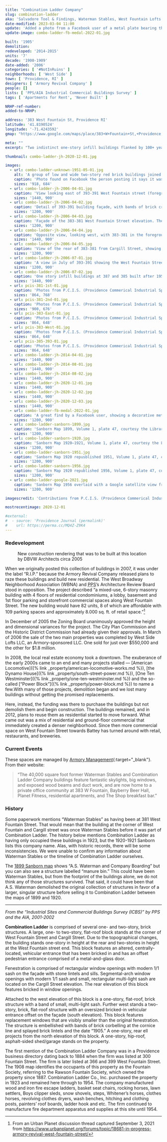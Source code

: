 ```yaml
---
title: "Combination Ladder Company"
slug: combination-ladder
aka: 'Salvadore Tool & Findings, Waterman Stables, West Fountain Lofts'
date-modified: 2023-03-04 11:00
update: 'Added a photo from a Facebook user of a metal plate bearing the Combination Ladder name'
update-image: combo-ladder-fb-medal-2022-01.jpg

built: '1905'
demolition:
redeveloped: '2014-2015'
units: '7'
decade: '1900-1909'
date-added: '2006'
categories: [ '#NotInRuins' ]
neighborhoods: [ 'West Side' ]
town: [ 'Providence, RI' ]
designers: [ 'Armory Revival Company' ]
people: []
lists: [ 'PPS/AIA Industrial Commercial Buildings Survey' ]
tags: [ 'Apartments for Rent', 'Never Built' ]

NRHP-ref-number:
added-to-NRHP:

address: '383 West Fountain St, Providence RI'
latitude: '41.8190524'
longitude: '-71.4243592'
gmap: "https://www.google.com/maps/place/383+W+Fountain+St,+Providence,+RI+02903/@41.8190524,-71.4243592,17z/data=!3m1!4b1!4m5!3m4!1s0x89e445730a311d2b:0x5d812b4ad0214abe!8m2!3d41.8190524!4d-71.4221705"

meta: ""
excerpt: "Two indistinct one-story infill buildings flanked by 100+ year old two-story mill buildings that manufactured fire safety equipment"

thumbnail: combo-ladder-jh-2020-12-01.jpg

images:
  - url: combo-ladder-unknown-1951-05-01.jpg
    alt: 'A group of low and wide two-story red brick buildings joined by a one story portion. Spaces were industrial in use and converted to office space in the 70s and 80s, but recently have been converted to mixed-use residential with restaurant and commercial space as well.'
    caption: 'Photo found on Facebook the person posting it says it was dated May 1951. The building behind seems to be the 383 West Fountain Street building at the corner of Cargill St. Notice the rough hewn granite window lintels.'
    sizes: '918, 684'
  - url: combo-ladder-jh-2006-04-01.jpg
    caption: 'View looking east of 393-391 West Fountain street (foreground left) with the one story mid-century buildings in center and the 383-381 West Fountain building far right'
    sizes: '1440, 900'
  - url: combo-ladder-jh-2006-04-02.jpg
    caption: 'Detail of 393-391 building façade, with bands of brick creating stripes of altering depth. Notice, too, the original window openings shrunk to fit more modern replacement windows, the stone sills, and the decorative steel lintels.'
    sizes: '1200, 900'
  - url: combo-ladder-jh-2006-04-03.jpg
    caption: 'Façade of the 383-381 West Fountain Street elevation. The central groiund-floor entrance was a vehicular opening, shown bricked in.'
    sizes: '1200, 900'
  - url: combo-ladder-jh-2006-04-04.jpg
    caption: 'Opposite view, looking west, with 383-381 in the foreground right and 393-391 in the far left'
    sizes: '1440, 900'
  - url: combo-ladder-jh-2006-04-05.jpg
    caption: 'View of the rear of 383-381 from Cargill Street, showing how the grade makes the second floor rear elevation almost ground level.'
    sizes: '1200, 900'
  - url: combo-ladder-jh-2006-07-01.jpg
    caption: 'A view in July of 393-391 showing the West Fountain Street façade. Second floor window openings have clearly been shrunk and the two-story garage door opening has been filled in with sandstone-finished concrete block.'
    sizes: '1200, 900'
  - url: combo-ladder-jh-2006-07-02.jpg
    caption: 'One story infill buildings at 387 and 385 built after 1956.'
    sizes: '1440, 900'
  - url: pcis-381-1st-01.jpg
    caption: 'Photos from P.C.I.S. (Providence Commerical Industrial Space), Erik Bright and Lisa Carnevale, circe 2007 — 381 West Fountain 1st floor office and back open mill space'
    sizes: '864, 768'
  - url: pcis-381-2nd-01.jpg
    caption: 'Photos from P.C.I.S. (Providence Commerical Industrial Space), Erik Bright and Lisa Carnevale, circe 2007 — 381 West Fountain 2nd floor office and open mill spaces'
    sizes: '900, 676'
  - url: pcis-383-East-01.jpg
    caption: 'Photos from P.C.I.S. (Providence Commerical Industrial Space), Erik Bright and Lisa Carnevale, circe 2007 — 383 West Fountain 1st floor east'
    sizes: '864, 648'
  - url: pcis-383-West-01.jpg
    caption: 'Photos from P.C.I.S. (Providence Commerical Industrial Space), Erik Bright and Lisa Carnevale, circe 2007 — 383 West Fountain 1st floor west'
    sizes: '864, 648'
  - url: pcis-385-393-01.jpg
    caption: 'Photos from P.C.I.S. (Providence Commerical Industrial Space), Erik Bright and Lisa Carnevale, circe 2007 — 393-391 West Fountain 1st and 2nd floors'
    sizes: '864, 648'
  - url: combo-ladder-jh-2014-04-01.jpg
    sizes: '1440, 900'
  - url: combo-ladder-jh-2014-08-01.jpg
    sizes: '1440, 900'
  - url: combo-ladder-jh-2014-08-02.jpg
    sizes: '1440, 900'
  - url: combo-ladder-jh-2020-12-01.jpg
    sizes: '1440, 900'
  - url: combo-ladder-jh-2020-12-02.jpg
    sizes: '1440, 900'
  - url: combo-ladder-jh-2020-12-03.jpg
    sizes: '1440, 900'
  - url: combo-ladder-fb-medal-2022-01.jpg
    caption: 'A great find by a Facebook user, showing a decorative metal plate insignia reading ”Combination Ladder, Builders of Fire Apparatus, Providence RI”'
    sizes: '1200, 900'
  - url: combo-ladder-sanborn-1899.jpg
    caption: 'Sanborn Map 1899, Volume 1, plate 47, courtesy the Library of Congress — The area to be developed is highlighted. Combination Ladder is not yet present. Instead, at the south eastern corern of Cargill and West Fountain is the A.S. Waterman and Company Boarding, while to the west is the H.O. Martin Sawing and Planing Mill.'
    sizes: '1200, 900'
  - url: combo-ladder-sanborn-1920.jpg
    caption: 'Sanborn Map 1920–1921, Volume 1, plate 47, courtesy the Library of Congress — Buildings for the Combination Ladder Company are at this location, including “Storage of Saloon Fixtures” on the corner and “Sawing and Planing 1st, Moulding Room 2nd, Machine Shop 1st, Finishing Room 2nd, Truck Shop, Black smith, and a Print Shop.”'
    sizes: '1200, 900'
  - url: combo-ladder-sanborn-1951.jpg
    caption: 'Sanborn Map 1920 repusblished 1951, Volume 1, plate 47, courtesy the Library of Congress — Not shown is a G.M. Hopkins map from 1937 labelling the building on the corner of Cargill and West Fountain as “Providence Malt Company, James Hanley Brewing Company.” In this 1951 map, the building is labelled “Storage of Bottles, Cans, and Wooden Cases.” The other original building is labelled the same, and the name Comnbination Ladder is gone. Only one building is labelled “Ladder Mfg.”'
    sizes: '1200, 900'
  - url: combo-ladder-sanborn-1956.jpg
    caption: 'Sanborn Map 1920 republished 1956, Volume 1, plate 47, courtesy the Library of Congress — Same building footprints, different uses. The corner of Cargill and West Fountain is labelled “Tool Mfg” while the other opriginal building is labelled “Plumbing 1st, Jewelry Mfg 2nd.” The same central building is still labelled “Ladder Mfg.”'
    sizes: '1200, 900'
  - url: combo-ladder-google-2021.jpg
    caption: 'Sanborn Map 1956 overlaid with a Google satellite view from 1921, attempting to show which buildings are the oldest and most original to Combination Ladder'
    sizes: '1200, 900'

imagescredit: 'Contributions from P.C.I.S. (Providence Commerical Industrial Space), Taylor McBurney, Sanborn Maps from the Library of Congress, and Google satellite view from Google Maps 2021'

mostrecentimage: 2020-12-01

#external:
#  - source: 'Providence Journal (permalink)'
#    url: https://perma.cc/MQ4Z-Z9K4
---
```


### Redevelopment

<figure class="u__img u__img--right" aria-hidden="true">
  <img src="{{ site.propimg_path }}{{ page.slug }}/383-w-fountain-rendering.jpg" alt="" />
  <figcaption>
    New construction rendering that was to be built at this location by DBVW Architects circa 2005
  </figcaption>
</figure>

When we originally posted this collection of buildings in 2007, it was under the label “R.I.P.” because the Armory Revival Company released plans to raze these buildings and build new residential. The West Broadway Neighborhood Association (<span class="abbr">WBNA</span>) and <abbr title="Providence Preservation Society">PPS</abbr>’s Architecture Review Board stood in opposition. The project described “a mixed-use, 6-story masonry building with 4 floors of residential condominiums, a lobby, basement and 1st floor parking and storefront commercial spaces along West Fountain Street. The new building would have 82 units, 8 of which are affordable with 109 parking spaces and approximately 8.000 sq. ft. of retail space.”[^1]

[^1]: From an Urban Planet discussion thread captured September 3, 2021 from https://www.urbanplanet.org/forums/topic/18681-in-progress-armory-revival-west-fountain-street/ 

In December of 2005 the Zoning Board unanimously approved the height and dimensional variances for the project. The City Plan Commission and the Historic District Commission had already given their approvals. In March of 2006 the sale of the two main properties was completed by West Side Lofts LLC, an Armory-sponsored LLC. One sold for just over $550,000 and the other for $1.8 million.

In 2008, the local real estate economy took a downtown. The exuberance of the early 2000s came to an end and many projects stalled — [American Locomotive]({% link _property/american-locomotive-works.md %}), [the Dynamo House]({% link _property/south-street-power.md %}), [One Ten Westminster]({% link _property/one-ten-westminster.md %}) and the so-called [“Power Block”]({% link _property/power-block.md %}) to name a few.With many of those projects, demolition began and we lost many buildings without getting the promised replacements.  

Here, instead, the funding was there to purchase the buildings but not demolish them and begin construction. The buildings remained, and in 2012, plans to reuse them as residential started to move forward. What came out was a mix of residential and ground-floor commercial that immediately created a denser neighborhood. Since then more commercial space on West Fountain Street towards Battey has turned around with retail, restaurants, and breweries. 


### Current Events

These spaces are managed by [Armory Management](http://armorymanagement.com/west-fountain-lofts/){:target="_blank"}. From their website: 

> “The 40,000 square foot former Waterman Stables and Combination Ladder Company buildings feature fantastic skylights, big windows, and exposed wood beams and duct work, and are now home to a private office community at 383 W Fountain, Bayberry Beer Hall, Planet Fitness, residential apartments, and The Shop breakfast bar.”


### History

Some paperwork mentions “Waterman Stables” as having been at 381 West Fountain Street. That would mean that the building at the corner of West Fountain and Cargill street was once Waterman Stables before it was part of Combination Ladder. The history below mentions Combination Ladder as having only occupied these buildings in 1923, but the 1920-1921 Sanborn lists this company name. Alas, with historic records, there will be some inconsistencies. We were unable to confirm any information about Waterman Stables or the timeline of Combination Ladder ourselves. 

The [1899 Sanborn map](#photo-combo-ladder-sanborn-1899) shows “A.S. Waterman and Company Boarding” but you can also see a structure labelled “manure bin.” This could have been Waterman Stables, but from the footprint of the buildings alone, we do not think any of those structures survived. That said, it could have been that A.S. Waterman demolished the original collection of structures in favor of a larger, singular structure before selling it to Combination Ladder between the maps of 1899 and 1920. 

***

_From the “Industrial Sites and Commercial Buildings Survey (ICBS)” by PPS and the AIA, 2001-2002_

**Combination Ladder** is comprised of several one- and two-story, brick structures. A large, one- to two-story, flat-roof block stands at the corner of West Fountain Street and Cargill Street. Due to the topographical changes, the building stands one-story in height at the rear and two-stories in height at the West Fountain street end. This block features an altered, centrally-located, vehicular entrance that has been bricked in and has an offset pedestrian entrance comprised of a metal-and-glass door.

Fenestration is comprised of rectangular window openings with modern 1/1 sash on the façade with stone lintels and sills. Segmental-arch window openings with modern 1/1 sash and small, rectangular multi-light sash are located on the Cargill Street elevation. The rear elevation of this block features bricked in window openings.

Attached to the west elevation of this block is a one-story, flat-roof, brick structure with a band of small, multi-light sash. Further west stands a two-story, brick, flat-roof structure with an oversized bricked-in vehicular entrance offset on the façade (south elevation). This block features replacement windows that are visibly smaller than the original fenestration. The structure is embellished with bands of brick corbelling at the cornice line and splayed brick lintels and the date “1905.” A one-story, rear ell projects from the north elevation of this block. A one-story, hip-roof, asphalt-sided shed/garage stands on the property.

The first mention of the Combination Ladder Company was in a Providence business directory dating back to 1884 when the firm was listed at 300 Fountain Street. The firm is later listed at 366 and 399 West Fountain Street. The 1908 map identifies the occupants of this property as the Fountain Society, referring to the Rawson Fountain Society, which owned the property since 1887. Combination Ladder Co., Inc. purchased the property in 1923 and remained here through to 1954. The company manufactured wood and iron fire escape ladders, basket seat chairs, rocking horses, lawn settlers, Boys clipper sleds, snow shovels, steps, Whitener’s horses, clothes horses, revolving clothes dryers, wash benches, hitching and clothing posts, painters’ roof boards, ladder hook and etc. The firm continued to manufacture fire department apparatus and supplies at this site until 1954.
